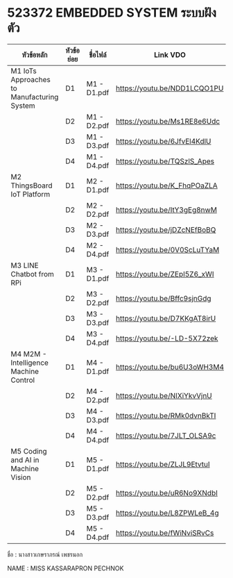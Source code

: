 # 523372 EMBEDDED SYSTEM ระบบฝังตัว
| หัวข้อหลัก | หัวข้อย่อย | ชื่อไฟล์ | Link VDO |
|----|----|----|----|
| M1 IoTs Approaches to Manufacturing System | D1 | M1 - D1.pdf | https://youtu.be/NDD1LCQO1PU |
|  | D2 | M1 - D2.pdf | https://youtu.be/Ms1RE8e6Udc |
|  | D3 | M1 - D3.pdf | https://youtu.be/6JfvEl4KdlU |
|  | D4 | M1 - D4.pdf | https://youtu.be/TQSzlS_Apes |
| M2  ThingsBoard IoT Platform | D1 | M2 - D1.pdf | https://youtu.be/K_FhqPOaZLA |
|  | D2 | M2 - D2.pdf | https://youtu.be/ItY3gEg8nwM |
|  | D3 | M2 - D3.pdf | https://youtu.be/jDZcNEfBoBQ |
|  | D4 | M2 - D4.pdf | https://youtu.be/0V0ScLuTYaM |
| M3 LINE Chatbot from RPi | D1 | M3 - D1.pdf | https://youtu.be/ZEpI5Z6_xWI |
|  | D2 | M3 - D2.pdf | https://youtu.be/Bffc9sjnGdg |
|  | D3 | M3 - D3.pdf | https://youtu.be/D7KKgAT8irU |
|  | D4 | M3 - D4.pdf | https://youtu.be/-LD-5X72zek |
| M4 M2M - Intelligence Machine Control | D1 | M4 - D1.pdf | https://youtu.be/bu6U3oWH3M4 |
|  | D2 | M4 - D2.pdf | https://youtu.be/NIXiYkvVjnU |
|  | D3 | M4 - D3.pdf | https://youtu.be/RMk0dvnBkTI |
|  | D4 | M4 - D4.pdf | https://youtu.be/7JLT_OLSA9c |
| M5 Coding and AI in Machine Vision | D1 | M5 - D1.pdf | https://youtu.be/ZLJL9EtvtuI |
|  | D2 | M5 - D2.pdf | https://youtu.be/uR6No9XNdbI |
|  | D3 | M5 - D3.pdf | https://youtu.be/L8ZPWLeB_4g |
|  | D4 | M5 - D4.pdf | https://youtu.be/fWiNviSRvCs |

ชื่อ   :  นางสาวเกษราภรณ์ เพชรนอก

NAME :  MISS KASSARAPRON PECHNOK
